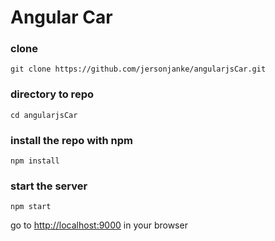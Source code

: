 # Angular Car

### clone
```
git clone https://github.com/jersonjanke/angularjsCar.git
```
### directory to repo
```
cd angularjsCar
```
### install the repo with npm
```
npm install
```

### start the server
```
npm start
```

go to [http://localhost:9000](http://localhost:9000) in your browser

